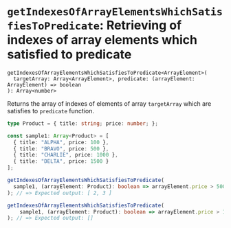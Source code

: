 # `getIndexesOfArrayElementsWhichSatisfiesToPredicate`: Retrieving of indexes of array elements which satisfied to predicate

```
getIndexesOfArrayElementsWhichSatisfiesToPredicate<ArrayElement>(
  targetArray: Array<ArrayElement>, predicate: (arrayElement: ArrayElement) => boolean
): Array<number>
```

Returns the array of indexes of elements of array `targetArray` which are satisfies to `predicate` function.

```typescript
type Product = { title: string; price: number; };

const sample1: Array<Product> = [
  { title: "ALPHA", price: 100 },
  { title: "BRAVO", price: 500 },
  { title: "CHARLIE", price: 1000 },
  { title: "DELTA", price: 1500 }
];

getIndexesOfArrayElementsWhichSatisfiesToPredicate(
  sample1, (arrayElement: Product): boolean => arrayElement.price > 500
); // => Expected output: [ 2, 3 ]

getIndexesOfArrayElementsWhichSatisfiesToPredicate(
    sample1, (arrayElement: Product): boolean => arrayElement.price > 1500
); // => Expected output: []
```
